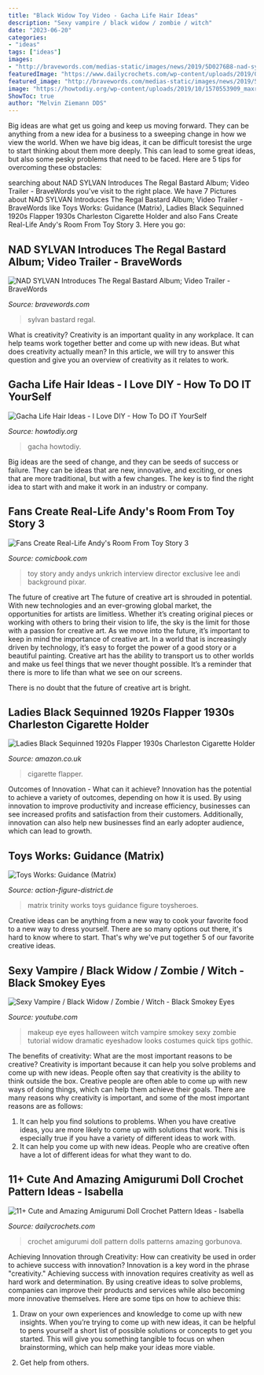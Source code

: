 ```yaml
---
title: "Black Widow Toy Video - Gacha Life Hair Ideas"
description: "Sexy vampire / black widow / zombie / witch"
date: "2023-06-20"
categories:
- "ideas"
tags: ["ideas"]
images:
- "http://bravewords.com/medias-static/images/news/2019/5D0276B8-nad-sylvan-introduces-the-regal-bastard-album-video-trailer-image.jpg"
featuredImage: "https://www.dailycrochets.com/wp-content/uploads/2019/04/gorbunova.dolls_50940473_292029168109724_8031347480524037787_n-e1554328875768.jpg"
featured_image: "http://bravewords.com/medias-static/images/news/2019/5D0276B8-nad-sylvan-introduces-the-regal-bastard-album-video-trailer-image.jpg"
image: "https://howtodiy.org/wp-content/uploads/2019/10/1570553909_maxresdefault.jpg"
ShowToc: true
author: "Melvin Ziemann DDS"
---
```



Big ideas are what get us going and keep us moving forward. They can be anything from a new idea for a business to a sweeping change in how we view the world. When we have big ideas, it can be difficult toresist the urge to start thinking about them more deeply. This can lead to some great ideas, but also some pesky problems that need to be faced. Here are 5 tips for overcoming these obstacles: 

	

		
searching about NAD SYLVAN Introduces The Regal Bastard Album; Video Trailer - BraveWords you've visit to the right place. We have 7 Pictures about NAD SYLVAN Introduces The Regal Bastard Album; Video Trailer - BraveWords like Toys Works: Guidance (Matrix), Ladies Black Sequinned 1920s Flapper 1930s Charleston Cigarette Holder and also Fans Create Real-Life Andy&#039;s Room From Toy Story 3. Here you go:
		
    
## NAD SYLVAN Introduces The Regal Bastard Album; Video Trailer - BraveWords

<img loading=lazy src="http://bravewords.com/medias-static/images/news/2019/5D0276B8-nad-sylvan-introduces-the-regal-bastard-album-video-trailer-image.jpg" onerror="this.onerror=null;this.src='https://tse4.mm.bing.net/th?id=OIP.Z1fnErBsGg0CmOBho3xUqwHaEK&amp;pid=15.1';" alt="NAD SYLVAN Introduces The Regal Bastard Album; Video Trailer - BraveWords">

_Source: bravewords.com_

>sylvan bastard regal. 

	

What is creativity?
Creativity is an important quality in any workplace. It can help teams work together better and come up with new ideas. But what does creativity actually mean? In this article, we will try to answer this question and give you an overview of creativity as it relates to work.

    
## Gacha Life Hair Ideas - I Love DIY - How To DO IT YourSelf

<img loading=lazy src="https://howtodiy.org/wp-content/uploads/2019/10/1570553909_maxresdefault.jpg" onerror="this.onerror=null;this.src='https://tse2.mm.bing.net/th?id=OIP.4st4XlLZRjygCVKg4ksnPgHaEK&amp;pid=15.1';" alt="Gacha Life Hair Ideas - I Love DIY - How To DO iT YourSelf">

_Source: howtodiy.org_

>gacha howtodiy. 

	

Big ideas are the seed of change, and they can be seeds of success or failure. They can be ideas that are new, innovative, and exciting, or ones that are more traditional, but with a few changes. The key is to find the right idea to start with and make it work in an industry or company.

    
## Fans Create Real-Life Andy&#039;s Room From Toy Story 3

<img loading=lazy src="https://media.comicbook.com/2015/10/toy-story-andys-room-156976-640x320.jpg" onerror="this.onerror=null;this.src='https://tse2.mm.bing.net/th?id=OIP.fHWoVimEh_4aqQfUwqmHZQHaDt&amp;pid=15.1';" alt="Fans Create Real-Life Andy&#039;s Room From Toy Story 3">

_Source: comicbook.com_

>toy story andy andys unkrich interview director exclusive lee andi background pixar. 

	

The future of creative art
The future of creative art is shrouded in potential. With new technologies and an ever-growing global market, the opportunities for artists are limitless. Whether it’s creating original pieces or working with others to bring their vision to life, the sky is the limit for those with a passion for creative art.
As we move into the future, it’s important to keep in mind the importance of creative art. In a world that is increasingly driven by technology, it’s easy to forget the power of a good story or a beautiful painting. Creative art has the ability to transport us to other worlds and make us feel things that we never thought possible. It’s a reminder that there is more to life than what we see on our screens.

There is no doubt that the future of creative art is bright.

    
## Ladies Black Sequinned 1920s Flapper 1930s Charleston Cigarette Holder

<img loading=lazy src="https://m.media-amazon.com/images/I/615gnJeSaVL._AC_UY741_.jpg" onerror="this.onerror=null;this.src='https://tse4.mm.bing.net/th?id=OIP.9PNtZFyj-5pTKzJwFiX85AHaLF&amp;pid=15.1';" alt="Ladies Black Sequinned 1920s Flapper 1930s Charleston Cigarette Holder">

_Source: amazon.co.uk_

>cigarette flapper. 

	

Outcomes of Innovation - What can it achieve?
Innovation has the potential to achieve a variety of outcomes, depending on how it is used. By using innovation to improve productivity and increase efficiency, businesses can see increased profits and satisfaction from their customers. Additionally, innovation can also help new businesses find an early adopter audience, which can lead to growth.

    
## Toys Works: Guidance (Matrix)

<img loading=lazy src="https://action-figure-district.de/wp-content/uploads/2020/06/tw-trinity03.jpg" onerror="this.onerror=null;this.src='https://tse1.mm.bing.net/th?id=OIP.R46ssCuAHvd3HwacEUYpXwHaLG&amp;pid=15.1';" alt="Toys Works: Guidance (Matrix)">

_Source: action-figure-district.de_

>matrix trinity works toys guidance figure toysheroes. 

	

Creative ideas can be anything from a new way to cook your favorite food to a new way to dress yourself. There are so many options out there, it's hard to know where to start. That's why we've put together 5 of our favorite creative ideas.

    
## Sexy Vampire / Black Widow / Zombie / Witch - Black Smokey Eyes

<img loading=lazy src="http://i.ytimg.com/vi/QNLFr9lcNGo/maxresdefault.jpg" onerror="this.onerror=null;this.src='https://tse1.mm.bing.net/th?id=OIP.sz5AZRas15mTua_Q3I9uSwHaEK&amp;pid=15.1';" alt="Sexy Vampire / Black Widow / Zombie / Witch - Black Smokey Eyes">

_Source: youtube.com_

>makeup eye eyes halloween witch vampire smokey sexy zombie tutorial widow dramatic eyeshadow looks costumes quick tips gothic. 

	

The benefits of creativity: What are the most important reasons to be creative?
Creativity is important because it can help you solve problems and come up with new ideas. People often say that creativity is the ability to think outside the box. Creative people are often able to come up with new ways of doing things, which can help them achieve their goals. There are many reasons why creativity is important, and some of the most important reasons are as follows: 
1) It can help you find solutions to problems. When you have creative ideas, you are more likely to come up with solutions that work. This is especially true if you have a variety of different ideas to work with. 
2) It can help you come up with new ideas. People who are creative often have a lot of different ideas for what they want to do.

    
## 11+ Cute And Amazing Amigurumi Doll Crochet Pattern Ideas - Isabella

<img loading=lazy src="https://www.dailycrochets.com/wp-content/uploads/2019/04/gorbunova.dolls_50940473_292029168109724_8031347480524037787_n-e1554328875768.jpg" onerror="this.onerror=null;this.src='https://tse3.mm.bing.net/th?id=OIP.QiWVx0dxaLHcGF0u7LuUuAHaNH&amp;pid=15.1';" alt="11+ Cute and Amazing Amigurumi Doll Crochet Pattern Ideas - Isabella">

_Source: dailycrochets.com_

>crochet amigurumi doll pattern dolls patterns amazing gorbunova. 

	

Achieving Innovation through Creativity: How can creativity be used in order to achieve success with innovation?
Innovation is a key word in the phrase "creativity." Achieving success with innovation requires creativity as well as hard work and determination. By using creative ideas to solve problems, companies can improve their products and services while also becoming more innovative themselves. Here are some tips on how to achieve this: 
1. Draw on your own experiences and knowledge to come up with new insights. When you’re trying to come up with new ideas, it can be helpful to pens yourself a short list of possible solutions or concepts to get you started. This will give you something tangible to focus on when brainstorming, which can help make your ideas more viable. 

2. Get help from others.


